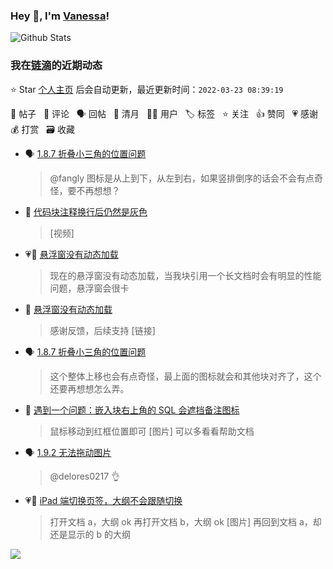 ### Hey 👋, I'm [Vanessa](http://vanessa.b3log.org/)!

![Github Stats](https://github-readme-stats.vercel.app/api?username=Vanessa219&show_icons=true)

<!--events start -->

### 我在[链滴](https://ld246.com)的近期动态

⭐️ Star [个人主页](https://github.com/Vanessa219/Vanessa219) 后会自动更新，最近更新时间：`2022-03-23 08:39:19`

📝 帖子 &nbsp; 💬 评论 &nbsp; 🗣 回帖 &nbsp; 🌙 清月 &nbsp; 👨‍💻 用户 &nbsp; 🏷️ 标签 &nbsp; ⭐️ 关注 &nbsp; 👍 赞同 &nbsp; 💗 感谢 &nbsp; 💰 打赏 &nbsp; 🗃 收藏

* 🗣 [1.8.7 折叠小三角的位置问题](https://ld246.com/article/1646494740847/comment/1647878083112#comments)

  > @fangly 图标是从上到下，从左到右，如果竖排倒序的话会不会有点奇怪，要不再想想？
* 💬 [代码块注释换行后仍然是灰色](https://ld246.com/article/1647784450810/comment/1647941141528#comments)

  > [视频]
* 💗📝 [悬浮窗没有动态加载](https://ld246.com/article/1647924914555)

  > 现在的悬浮窗没有动态加载，当我块引用一个长文档时会有明显的性能问题，悬浮窗会很卡
* 💬 [悬浮窗没有动态加载](https://ld246.com/article/1647924914555/comment/1647940759708#comments)

  > 感谢反馈，后续支持 [链接]
* 🗣 [1.8.7 折叠小三角的位置问题](https://ld246.com/article/1646494740847/comment/1647878083112#comments)

  > 这个整体上移也会有点奇怪，最上面的图标就会和其他块对齐了，这个还要再想想怎么弄。
* 💬 [遇到一个问题：嵌入块右上角的 SQL 会遮挡备注图标](https://ld246.com/article/1647878318970/comment/1647916738576#comments)

  > 鼠标移动到红框位置即可 [图片] 可以多看看帮助文档
* 🗣 [1.9.2 无法拖动图片](https://ld246.com/article/1647693590193/comment/1647757586641#comments)

  > @delores0217 👌
* 💗📝 [iPad 端切换页签，大纲不会跟随切换](https://ld246.com/article/1647743400110)

  > 打开文档 a，大纲 ok 再打开文档 b，大纲 ok [图片] 再回到文档 a，却还是显示的 b 的大纲


<!--events end -->

<a title="Hits" target="_blank" href="https://github.com/Vanessa219/Vanessa219"><img src="https://hits.b3log.org/Vanessa219/Vanessa219.svg"></a>
